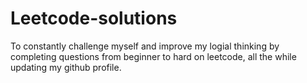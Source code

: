 # Leetcode-solutions
To constantly challenge myself and improve my logial thinking by completing questions from beginner to hard on leetcode,
all the while updating my github profile.
